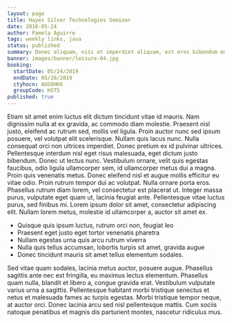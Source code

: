 ```yaml
---
layout: page
title: Hayes Silver Technologies Seminar
date: 2016-05-24
author: Pamela Aguirre
tags: weekly links, java
status: published
summary: Donec aliquam, nisi et imperdiet aliquam, est eros bibendum magna.
banner: images/banner/leisure-04.jpg
booking:
  startDate: 05/24/2019
  endDate: 05/26/2019
  ctyhocn: AUSOHHX
  groupCode: HSTS
published: true
---
```

Etiam sit amet enim luctus elit dictum tincidunt vitae id mauris. Nam dignissim nulla at ex gravida, ac commodo diam molestie. Praesent nisl justo, eleifend ac rutrum sed, mollis vel ligula. Proin auctor nunc sed ipsum posuere, vel volutpat elit scelerisque. Nullam quis lacus nunc. Nulla consequat orci non ultrices imperdiet. Donec pretium ex id pulvinar ultrices. Pellentesque interdum nisl eget risus malesuada, eget dictum justo bibendum.
Donec ut lectus nunc. Vestibulum ornare, velit quis egestas faucibus, odio ligula ullamcorper sem, id ullamcorper metus dui a magna. Proin quis venenatis metus. Donec eleifend nisl et augue mollis efficitur eu vitae odio. Proin rutrum tempor dui ac volutpat. Nulla ornare porta eros. Phasellus rutrum diam lorem, vel consectetur est placerat ut. Integer massa purus, vulputate eget quam ut, lacinia feugiat ante. Pellentesque vitae luctus purus, sed finibus mi. Lorem ipsum dolor sit amet, consectetur adipiscing elit. Nullam lorem metus, molestie id ullamcorper a, auctor sit amet ex.

* Quisque quis ipsum luctus, rutrum orci non, feugiat leo
* Praesent eget justo eget tortor venenatis pharetra
* Nullam egestas urna quis arcu rutrum viverra
* Nulla quis tellus accumsan, lobortis turpis sit amet, gravida augue
* Donec tincidunt mauris sit amet tellus elementum sodales.

Sed vitae quam sodales, lacinia metus auctor, posuere augue. Phasellus sagittis ante nec est fringilla, eu maximus lectus elementum. Phasellus quam nulla, blandit et libero a, congue gravida erat. Vestibulum vulputate varius urna a sagittis. Pellentesque habitant morbi tristique senectus et netus et malesuada fames ac turpis egestas. Morbi tristique tempor neque, at auctor orci. Donec lacinia arcu sed nisl pellentesque mattis. Cum sociis natoque penatibus et magnis dis parturient montes, nascetur ridiculus mus.
